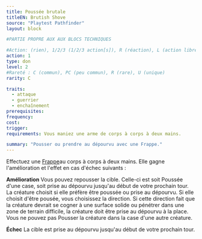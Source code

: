 ```yaml
---
title: Poussée brutale
titleEN: Brutish Shove
source: "Playtest Pathfinder"
layout: block

#PARTIE PROPRE AUX AUX BLOCS TECHNIQUES

#Action: (rien), 1/2/3 (1/2/3 action[s]), R (réaction), L (action libre)
action: 1
type: don
level: 2
#Rareté : C (commun), PC (peu commun), R (rare), U (unique)
rarity: C

traits:
  - attaque
  - guerrier
  - enchaînement
prerequisites:
frequency: 
cost:
trigger: 
requirements: Vous maniez une arme de corps à corps à deux mains.

summary: "Pousser ou prendre au dépourvu avec une Frappe."
---
```


Effectuez une [Frappe](/ch9-jouer-à-pathfinder/actions-de-base.html#frapper)au corps à corps à deux mains. Elle gagne l'amélioration et l'effet en cas d'échec suivants :

**Amélioration** Vous pouvez repousser la cible. Celle-ci est soit Poussée d'une case, soit prise au dépourvu jusqu'au début de votre prochain tour. La créature choisit si elle préfère être poussée ou prise au dépourvu. Si elle choisit d'être pousée, vous choisissez la direction. Si cette direction fait que la créature devrait se cogner à une surface solide ou pénétrer dans une zone de terrain difficile, la créature doit être prise au dépourvu à la place. Vous ne pouvez pas Pousser la créature dans la case d'une autre créature.

**Échec** La cible est prise au dépourvu jusqu'au début de votre prochain tour.